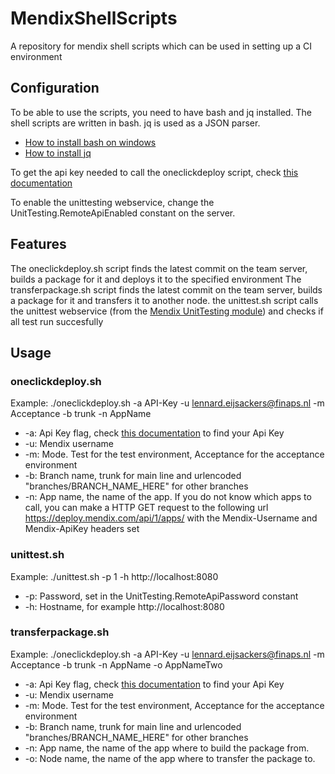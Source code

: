 # MendixShellScripts
A repository for mendix  shell scripts which can be used in setting up a CI environment

## Configuration
To be able to use the scripts, you need to have bash and jq installed. 
The shell scripts are written in bash. jq is used as a JSON parser.
- [How to install bash on windows](http://www.windowscentral.com/how-install-bash-shell-command-line-windows-10)
- [How to install jq](https://stedolan.github.io/jq/)

To get the api key needed to call the oneclickdeploy script, check [this documentation](https://docs.mendix.com/apidocs-mxsdk/apidocs/authentication)

To enable the unittesting webservice, change the UnitTesting.RemoteApiEnabled constant on the server.

## Features
The oneclickdeploy.sh script finds the latest commit on the team server, builds a package for it and deploys it to the specified environment
The transferpackage.sh script finds the latest commit on the team server, builds a package for it and transfers it to another node.
the unittest.sh script calls the unittest webservice (from the [Mendix UnitTesting module](https://github.com/mendix/UnitTesting)) and checks if all test run succesfully

## Usage
### oneclickdeploy.sh
Example:
./oneclickdeploy.sh -a API-Key -u lennard.eijsackers@finaps.nl -m Acceptance -b trunk -n AppName

* -a:
Api Key flag, check [this documentation](https://docs.mendix.com/apidocs-mxsdk/apidocs/authentication) to find your Api Key
* -u:
Mendix username
* -m:
Mode. Test for the test environment, Acceptance for the acceptance environment
* -b:
Branch name, trunk for main line and urlencoded "branches/BRANCH_NAME_HERE" for other branches
* -n:
App name, the name of the app.
If you do not know which apps to call, you can make a HTTP GET request to the following url https://deploy.mendix.com/api/1/apps/
with the Mendix-Username and Mendix-ApiKey headers set

### unittest.sh
Example:
./unittest.sh -p 1 -h http://localhost:8080

* -p:
Password, set in the UnitTesting.RemoteApiPassword constant
* -h:
Hostname, for example http://localhost:8080

### transferpackage.sh
Example:
./oneclickdeploy.sh -a API-Key -u lennard.eijsackers@finaps.nl -m Acceptance -b trunk -n AppName -o AppNameTwo

* -a:
Api Key flag, check [this documentation](https://docs.mendix.com/apidocs-mxsdk/apidocs/authentication) to find your Api Key
* -u:
Mendix username
* -m:
Mode. Test for the test environment, Acceptance for the acceptance environment
* -b:
Branch name, trunk for main line and urlencoded "branches/BRANCH_NAME_HERE" for other branches
* -n:
App name, the name of the app where to build the package from.
* -o:
Node name, the name of the app where to transfer the package to.

